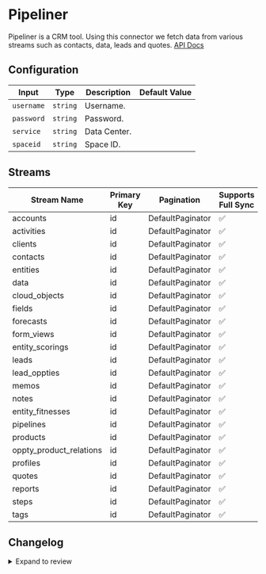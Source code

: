 # Pipeliner

Pipeliner is a CRM tool.
Using this connector we fetch data from various streams such as contacts, data, leads and quotes.
[API Docs](https://pipeliner.stoplight.io/docs/api-docs)

## Configuration

| Input | Type | Description | Default Value |
|-------|------|-------------|---------------|
| `username` | `string` | Username.  |  |
| `password` | `string` | Password.  |  |
| `service` | `string` | Data Center.  |  |
| `spaceid` | `string` | Space ID.  |  |

## Streams
| Stream Name | Primary Key | Pagination | Supports Full Sync | Supports Incremental |
|-------------|-------------|------------|---------------------|----------------------|
| accounts | id | DefaultPaginator | ✅ |  ❌  |
| activities | id | DefaultPaginator | ✅ |  ❌  |
| clients | id | DefaultPaginator | ✅ |  ❌  |
| contacts | id | DefaultPaginator | ✅ |  ❌  |
| entities | id | DefaultPaginator | ✅ |  ❌  |
| data | id | DefaultPaginator | ✅ |  ❌  |
| cloud_objects | id | DefaultPaginator | ✅ |  ❌  |
| fields | id | DefaultPaginator | ✅ |  ❌  |
| forecasts | id | DefaultPaginator | ✅ |  ❌  |
| form_views | id | DefaultPaginator | ✅ |  ❌  |
| entity_scorings | id | DefaultPaginator | ✅ |  ❌  |
| leads | id | DefaultPaginator | ✅ |  ❌  |
| lead_oppties | id | DefaultPaginator | ✅ |  ❌  |
| memos | id | DefaultPaginator | ✅ |  ❌  |
| notes | id | DefaultPaginator | ✅ |  ❌  |
| entity_fitnesses | id | DefaultPaginator | ✅ |  ❌  |
| pipelines | id | DefaultPaginator | ✅ |  ❌  |
| products | id | DefaultPaginator | ✅ |  ❌  |
| oppty_product_relations | id | DefaultPaginator | ✅ |  ❌  |
| profiles | id | DefaultPaginator | ✅ |  ❌  |
| quotes | id | DefaultPaginator | ✅ |  ❌  |
| reports | id | DefaultPaginator | ✅ |  ❌  |
| steps | id | DefaultPaginator | ✅ |  ❌  |
| tags | id | DefaultPaginator | ✅ |  ❌  |

## Changelog

<details>
  <summary>Expand to review</summary>

| Version          | Date              | Pull Request | Subject        |
|------------------|-------------------|--------------|----------------|
| 0.0.30 | 2025-09-17 | [66419](https://github.com/airbytehq/airbyte/pull/66419) | Update dependencies |
| 0.0.29 | 2025-09-09 | [65848](https://github.com/airbytehq/airbyte/pull/65848) | Update dependencies |
| 0.0.28 | 2025-08-23 | [65217](https://github.com/airbytehq/airbyte/pull/65217) | Update dependencies |
| 0.0.27 | 2025-08-09 | [64684](https://github.com/airbytehq/airbyte/pull/64684) | Update dependencies |
| 0.0.26 | 2025-08-02 | [64228](https://github.com/airbytehq/airbyte/pull/64228) | Update dependencies |
| 0.0.25 | 2025-07-26 | [63929](https://github.com/airbytehq/airbyte/pull/63929) | Update dependencies |
| 0.0.24 | 2025-07-19 | [63417](https://github.com/airbytehq/airbyte/pull/63417) | Update dependencies |
| 0.0.23 | 2025-07-12 | [63269](https://github.com/airbytehq/airbyte/pull/63269) | Update dependencies |
| 0.0.22 | 2025-06-28 | [62407](https://github.com/airbytehq/airbyte/pull/62407) | Update dependencies |
| 0.0.21 | 2025-06-21 | [60160](https://github.com/airbytehq/airbyte/pull/60160) | Update dependencies |
| 0.0.20 | 2025-05-04 | [59508](https://github.com/airbytehq/airbyte/pull/59508) | Update dependencies |
| 0.0.19 | 2025-04-27 | [58529](https://github.com/airbytehq/airbyte/pull/58529) | Update dependencies |
| 0.0.18 | 2025-04-12 | [57846](https://github.com/airbytehq/airbyte/pull/57846) | Update dependencies |
| 0.0.17 | 2025-04-05 | [57327](https://github.com/airbytehq/airbyte/pull/57327) | Update dependencies |
| 0.0.16 | 2025-03-29 | [56774](https://github.com/airbytehq/airbyte/pull/56774) | Update dependencies |
| 0.0.15 | 2025-03-22 | [56195](https://github.com/airbytehq/airbyte/pull/56195) | Update dependencies |
| 0.0.14 | 2025-03-08 | [55052](https://github.com/airbytehq/airbyte/pull/55052) | Update dependencies |
| 0.0.13 | 2025-02-23 | [54591](https://github.com/airbytehq/airbyte/pull/54591) | Update dependencies |
| 0.0.12 | 2025-02-15 | [54009](https://github.com/airbytehq/airbyte/pull/54009) | Update dependencies |
| 0.0.11 | 2025-02-08 | [53473](https://github.com/airbytehq/airbyte/pull/53473) | Update dependencies |
| 0.0.10 | 2025-02-01 | [53029](https://github.com/airbytehq/airbyte/pull/53029) | Update dependencies |
| 0.0.9 | 2025-01-25 | [52512](https://github.com/airbytehq/airbyte/pull/52512) | Update dependencies |
| 0.0.8 | 2025-01-18 | [51877](https://github.com/airbytehq/airbyte/pull/51877) | Update dependencies |
| 0.0.7 | 2025-01-11 | [51358](https://github.com/airbytehq/airbyte/pull/51358) | Update dependencies |
| 0.0.6 | 2024-12-28 | [50694](https://github.com/airbytehq/airbyte/pull/50694) | Update dependencies |
| 0.0.5 | 2024-12-21 | [50276](https://github.com/airbytehq/airbyte/pull/50276) | Update dependencies |
| 0.0.4 | 2024-12-14 | [49656](https://github.com/airbytehq/airbyte/pull/49656) | Update dependencies |
| 0.0.3 | 2024-12-12 | [49321](https://github.com/airbytehq/airbyte/pull/49321) | Update dependencies |
| 0.0.2 | 2024-12-11 | [49077](https://github.com/airbytehq/airbyte/pull/49077) | Starting with this version, the Docker image is now rootless. Please note that this and future versions will not be compatible with Airbyte versions earlier than 0.64 |
| 0.0.1 | 2024-11-09 | | Initial release by [@ombhardwajj](https://github.com/ombhardwajj) via Connector Builder |

</details>
